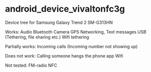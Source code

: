 android_device_vivaltonfc3g
======================

Device tree for Samsung Galaxy Trend 2 SM-G313HN

Works:
Audio
Bluetooth
Camera
GPS
Networking, Text messages
USB (Tethering, file sharing etc.)
Wifi tethering

Partially works:
Incoming calls (Incoming number not showing up)

Does not work:
Calling someone hangs the phone app
Wifi

Not tested:
FM-radio
NFC
